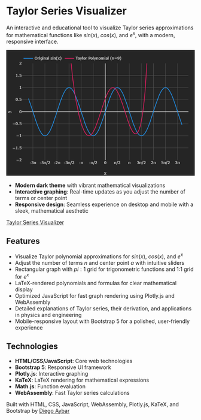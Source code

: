 # Taylor Series Visualizer

An interactive and educational tool to visualize Taylor series approximations for mathematical functions like $sin(x)$, $cos(x)$, and $e^x$, with a modern, responsive interface.

![Taylor Series Visualizer](assets/images/taylor-series-screenshot.png)

- **Modern dark theme** with vibrant mathematical visualizations
- **Interactive graphing**: Real-time updates as you adjust the number of terms or center point
- **Responsive design**: Seamless experience on desktop and mobile with a sleek, mathematical aesthetic

[Taylor Series Visualizer](https://diegoaybar.github.io/taylor-series-visualizer/public/)

## Features
- Visualize Taylor polynomial approximations for $sin(x)$, $cos(x)$, and $e^x$
- Adjust the number of terms $n$ and center point $a$ with intuitive sliders
- Rectangular graph with $pi:1$ grid for trigonometric functions and 1:1 grid for $e^x$
- LaTeX-rendered polynomials and formulas for clear mathematical display
- Optimized JavaScript for fast graph rendering using Plotly.js and WebAssembly
- Detailed explanations of Taylor series, their derivation, and applications in physics and engineering
- Mobile-responsive layout with Bootstrap 5 for a polished, user-friendly experience

## Technologies
- **HTML/CSS/JavaScript**: Core web technologies
- **Bootstrap 5**: Responsive UI framework
- **Plotly.js**: Interactive graphing
- **KaTeX**: LaTeX rendering for mathematical expressions
- **Math.js**: Function evaluation
- **WebAssembly**: Fast Taylor series calculations

Built with HTML, CSS, JavaScript, WebAssembly, Plotly.js, KaTeX, and Bootstrap by [Diego Aybar](https://github.com/diegoaybar)